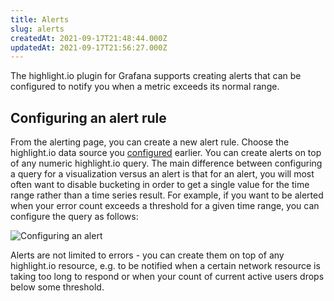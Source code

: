 ```yaml
---
title: Alerts
slug: alerts
createdAt: 2021-09-17T21:48:44.000Z
updatedAt: 2021-09-17T21:56:27.000Z
---
```


The highlight.io plugin for Grafana supports creating alerts that can be configured to notify you when a metric exceeds its normal range.

## Configuring an alert rule

From the alerting page, you can create a new alert rule. Choose the highlight.io data source you [configured](./2_setup.md) earlier. You can create alerts on top of any numeric highlight.io query. The main difference between configuring a query for a visualization versus an alert is that for an alert, you will most often want to disable bucketing in order to get a single value for the time range rather than a time series result. For example, if you want to be alerted when your error count exceeds a threshold for a given time range, you can configure the query as follows:

![Configuring an alert](/images/docs/grafana/alert-config.png)

Alerts are not limited to errors - you can create them on top of any highlight.io resource, e.g. to be notified when a certain network resource is taking too long to respond or when your count of current active users drops below some threshold.
